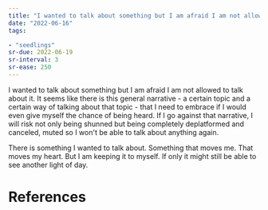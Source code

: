```yaml
---
title: "I wanted to talk about something but I am afraid I am not allowed to talk about it."
date: "2022-06-16"
tags:

- "seedlings"
sr-due: 2022-06-19
sr-interval: 3
sr-ease: 250
---
```


I wanted to talk about something but I am afraid I am not allowed to talk about it. It seems like there is this general narrative - a certain topic and a certain way of talking about that topic - that I need to embrace if I would even give myself the chance of being heard. If I go against that narrative, I will risk not only being shunned but being completely deplatformed and canceled, muted so I won't be able to talk about anything again.

There is something I wanted to talk about. Something that moves me. That moves my heart. But I am keeping it to myself. If only it might still be able to see another light of day.

# References
